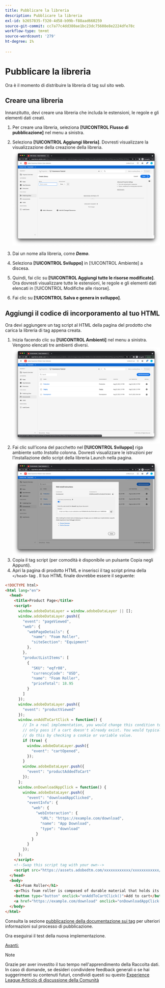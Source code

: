 ```yaml
---
title: Pubblicare la libreria
description: Pubblicare la libreria
exl-id: b2657835-f320-4d58-b99b-f88aad660259
source-git-commit: cc7a77c4dd380ae1bc23dc75608e8e2224dfe78c
workflow-type: tm+mt
source-wordcount: '279'
ht-degree: 1%

---
```


# Pubblicare la libreria

Ora è il momento di distribuire la libreria di tag sul sito web.

## Creare una libreria

Innanzitutto, devi creare una libreria che includa le estensioni, le regole e gli elementi dati creati.

1. Per creare una libreria, seleziona **[!UICONTROL Flusso di pubblicazione]** nel menu a sinistra.
1. Seleziona **[!UICONTROL Aggiungi libreria]**. Dovresti visualizzare la visualizzazione della creazione della libreria.
   ![creazione di una libreria di tag](../assets/tags-library-creation.png)

1. Dai un nome alla libreria, come **_Demo_**.
1. Seleziona **[!UICONTROL Sviluppo]** in [!UICONTROL Ambiente] a discesa.
1. Quindi, fai clic su **[!UICONTROL Aggiungi tutte le risorse modificate]**.
Ora dovresti visualizzare tutte le estensioni, le regole e gli elementi dati elencati in [!UICONTROL Modifiche alle risorse].
1. Fai clic su **[!UICONTROL Salva e genera in sviluppo]**.

## Aggiungi il codice di incorporamento al tuo HTML

Ora devi aggiungere un tag script al HTML della pagina del prodotto che carica la libreria di tag appena creata.

1. Inizia facendo clic su **[!UICONTROL Ambienti]** nel menu a sinistra. Vengono elencati tre ambienti diversi.
   ![Ambienti di tag](../assets/tags-environments.png)
1. Fai clic sull’icona del pacchetto nel **[!UICONTROL Sviluppo]** riga ambiente sotto _Installa_ colonna. Dovresti visualizzare le istruzioni per l’installazione dello script della libreria Launch nella pagina.
   ![Istruzioni di installazione dei tag](../assets/tags-installation-instructions.png)
1. Copia il tag script (per comodità è disponibile un pulsante Copia negli Appunti).
1. Apri la pagina di prodotto HTML e inserisci il tag script prima della `</head>` tag . Il tuo HTML finale dovrebbe essere il seguente:

```html
<!DOCTYPE html>
<html lang="en">
  <head>
    <title>Product Page</title>
    <script>
      window.adobeDataLayer = window.adobeDataLayer || [];
      window.adobeDataLayer.push({
        "event": "pageViewed",
        "web": {
          "webPageDetails": {
            "name": "Foam Roller",
            "siteSection": "Equipment"
          },
        },
        "productListItems": [
          {
            "SKU": "eqfr08",
            "currencyCode": "USD",
            "name": "Foam Roller",
            "priceTotal": 18.95
          }
        ]
      });
      window.adobeDataLayer.push({
        "event": "productViewed"
      });
      window.onAddToCartClick = function() {
        // In a real implementation, you would change this condition to 
        // only pass if a cart doesn't already exist. You would typically 
        // do this by checking a cookie or variable value.
        if (true) {
          window.adobeDataLayer.push({
            "event": "cartOpened",
          });
        }
        window.adobeDataLayer.push({
          "event": "productAddedToCart"
        });
      };
      window.onDownloadAppClick = function() {
        window.adobeDataLayer.push({
          "event": "downloadAppClicked",
          "eventInfo": {
            "web": {
              "webInteraction": {
                "URL": "https://example.com/download",
                "name": "App Download",
                "type": "download"
              }
            }
          }
        });
      };
    </script>
    <!--Swap this script tag with your own-->
    <script src="https://assets.adobedtm.com/xxxxxxxxxxxx/xxxxxxxxxxxx/launch-xxxxxxxxxxxx-development.min.js" async></script>
  </head>
  <body>
    <h1>Foam Roller</h1>
    <p>This foam roller is composed of durable material that holds its shape and delivers deep tissue therapy. Purchase now for only $18.95!</p>
    <button type="button" onclick="onAddToCartClick()">Add to cart</button>
    <a href="https://example.com/download" onclick="onDownloadAppClick()">Download the app</a>
  </body>
</html>
```

Consulta la sezione [pubblicazione della documentazione sui tag](https://experienceleague.adobe.com/docs/experience-platform/tags/publish/overview.html) per ulteriori informazioni sul processo di pubblicazione.

Ora eseguirai il test della nuova implementazione.

[Avanti: ](../test-the-implementation.md)

>[!NOTE]
>
>Grazie per aver investito il tuo tempo nell&#39;apprendimento della Raccolta dati. In caso di domande, se desideri condividere feedback generali o se hai suggerimenti su contenuti futuri, condividi questi su questo [Experience League Articolo di discussione della Comunità](https://experienceleaguecommunities.adobe.com/t5/adobe-experience-platform-launch/tutorial-discussion-use-adobe-experience-platform-data/m-p/543877)
